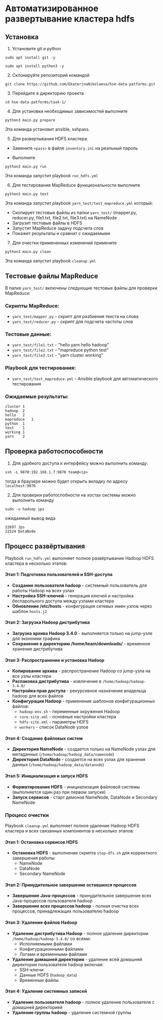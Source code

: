 # Автоматизированное развертывание кластера hdfs

## Установка

1. Установите git и python

```
sudo apt install git -y
```

```
sudo apt install python3 -y
```

2. Склонируйте репозиторий командой

```
git clone https://github.com/EkaterinaNikolaeva/hse-data-patforms.git
```

3. Перейдите в директорию проекта

```
cd hse-data-patforms/task-1/
```

4. Для установки необходимых зависимостей выполните

```
python3 main.py prepare
```

Эта команда установит ansible, sshpass.

5. Для развертывания HDFS кластера:

* Замените `<pass>` в файле `inventory.ini` на реальный пароль

* Выполните

```
python3 main.py run
```

Эта команда запустит playbook `run_hdfs.yml`

6. Для тестирования MapReduce функциональности выполните

```
python3 main.py test
```

Эта команда запустит playbook `yarn_test/test_mapreduce.yml` который:
- Скопирует тестовые файлы из папки `yarn_test/` (mapper.py, reducer.py, file1.txt, file2.txt, file3.txt) на NameNode
- Загрузит тестовые файлы в HDFS
- Запустит MapReduce задачу подсчета слов
- Покажет результаты и сравнит с ожидаемыми

7. Для очистки примененных изменений примените

```
python3 main.py clean
```

Эта команда запустит playbook `cleanup.yml`

## Тестовые файлы MapReduce

В папке `yarn_test/` включены следующие тестовые файлы для проверки MapReduce:

### Скрипты MapReduce:
- `yarn_test/mapper.py` - скрипт для разбиения текста на слова
- `yarn_test/reducer.py` - скрипт для подсчета частоты слов

### Тестовые данные:
- `yarn_test/file1.txt` - "hello yarn hello hadoop"
- `yarn_test/file2.txt` - "mapreduce python test"  
- `yarn_test/file3.txt` - "yarn cluster working"

### Playbook для тестирования:
- `yarn_test/test_mapreduce.yml` - Ansible playbook для автоматического тестирования

### Ожидаемые результаты:
```
cluster	1
hadoop	2
hello	2
mapreduce	1
python	1
test	1
working	1
yarn	2
```

## Проверка работоспособности

1. Для удобного доступа к интерфейсу можно выполнить команду:

```
ssh -L 9870:192.168.1.7:9870 team@<ip>
```

тогда в браузере можно будет открыть вкладку по адресу `localhost:9870`

2. Для проверки работоспобности на хостах системы можно выполнить команду

```
sudo -u hadoop jps
```

ожидаемый вывод вида

```
22697 Jps
22524 DataNode
```

## Процесс развёртывания

Playbook `run_hdfs.yml` выполняет полное развёртывание Hadoop HDFS кластера в несколько этапов:

#### Этап 1: Подготовка пользователей и SSH-доступа
- **Создание пользователя hadoop** - системный пользователь для работы Hadoop на всех узлах
- **Настройка SSH-ключей** - генерация ключей и настройка беспарольного доступа между узлами кластера
- **Обновление /etc/hosts** - конфигурация сетевых имен узлов через шаблон `hosts.j2`

#### Этап 2: Загрузка Hadoop дистрибутива
- **Загрузка архива Hadoop 3.4.0** - выполняется только на jump-узле для экономии трафика
- **Сохранение в директорию /home/team/downloads/** - временное хранение дистрибутива

#### Этап 3: Распространение и установка Hadoop
- **Копирование архива** - распространение Hadoop со jump-узла на все узлы кластера
- **Распаковка дистрибутива** - извлечение в `/home/hadoop/hadoop-3.4.0/`
- **Настройка прав доступа** - рекурсивное назначение владельца hadoop для всех файлов
- **Конфигурация Hadoop** - применение шаблонов конфигурационных файлов:
  - `hadoop-env.sh` - переменные окружения Hadoop
  - `core-site.xml` - основные настройки кластера
  - `hdfs-site.xml` - параметры HDFS
  - `workers` - список DataNode узлов

#### Этап 4: Создание файловых систем
- **Директория NameNode** - создается только на NameNode узлах для метаданных (`/home/hadoop/hadoop_data/namenode`)
- **Директория DataNode** - создается на всех узлах для хранения данных (`/home/hadoop/hadoop_data/datanode`)

#### Этап 5: Инициализация и запуск HDFS
- **Форматирование HDFS** - инициализация файловой системы (выполняется один раз при первом запуске)
- **Запуск сервисов** - старт демонов NameNode, DataNode и Secondary NameNode

### Процесс очистки

Playbook `cleanup.yml` выполняет полное удаление Hadoop HDFS кластера и всех связанных компонентов в несколько этапов:

#### Этап 1: Остановка сервисов HDFS
- **Остановка HDFS** - выполнение скрипта `stop-dfs.sh` для корректного завершения работы:
  - NameNode
  - DataNode 
  - Secondary NameNode

#### Этап 2: Принудительное завершение оставшихся процессов
- **Завершение Java-процессов** - принудительное завершение всех Java-процессов пользователя hadoop
- **Завершение всех процессов hadoop** - полная очистка всех процессов, принадлежащих пользователю hadoop

#### Этап 3: Удаление файлов Hadoop
- **Удаление дистрибутива Hadoop** - полное удаление директории `/home/hadoop/hadoop-3.4.0/` со всеми:
  - Исполняемыми файлами
  - Конфигурационными файлами
  - Логами и временными файлами
- **Удаление домашней директории** - удаление всей домашней директории пользователя hadoop включая:
  - SSH-ключи
  - Данные HDFS (`hadoop_data`)
  - Временные файлы

#### Этап 4: Удаление системных записей
- **Удаление пользователя hadoop** - полное удаление пользователя c домашней директорией
- **Удаление группы hadoop** - удаление системной группы

